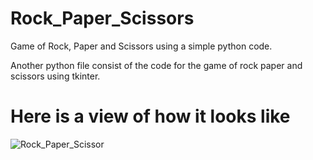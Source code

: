 # Rock_Paper_Scissors
Game of Rock, Paper and Scissors using a simple python code.

Another python file consist of the code for the game of rock paper and scissors using tkinter.

# Here is a view of how it looks like

![Rock_Paper_Scissor](https://user-images.githubusercontent.com/58935609/72214735-d87b9680-352d-11ea-99aa-aef64d2542af.png)


